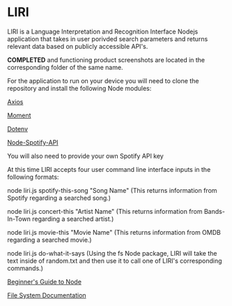 # LIRI
LIRI is a Language Interpretation and Recognition Interface Nodejs application that takes in user porivded search parameters and returns relevant data based on publicly accessible API's.

**COMPLETED** and functioning product screenshots are located in the corresponding folder of the same name.


For the application to run on your device you will need to clone the repository and install the following Node modules:

[Axios](https://www.npmjs.com/package/axios)

[Moment](http://momentjs.com/docs/)

[Dotenv](https://www.npmjs.com/package/dotenv)

[Node-Spotify-API](https://www.npmjs.com/package/node-spotify-api)

  You will also need to provide your own Spotify API key
  
 
At this time LIRI accepts four user command line interface inputs in the following formats:

node liri.js spotify-this-song "Song Name" (This returns information from Spotify regarding a searched song.)

node liri.js concert-this "Artist Name" (This returns information from Bands-In-Town regarding a searched artist.)

node liri.js movie-this "Movie Name" (This returns information from OMDB regarding a searched movie.)

node liri.js do-what-it-says (Using the fs Node package, LIRI will take the text inside of random.txt and then use it to call one of LIRI's corresponding commands.)

[Beginner's Guide to Node](https://blog.codeship.com/node-js-tutorial/)

[File System Documentation](https://nodejs.org/api/fs.html)
